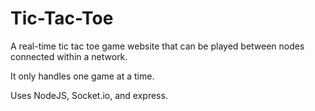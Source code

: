 # Tic-Tac-Toe
A real-time tic tac toe game website that can be played between nodes connected within a network.

It only handles one game at a time.

Uses NodeJS, Socket.io, and express. 
